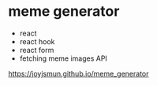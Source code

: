 # meme generator

- react
- react hook
- react form
- fetching meme images API

https://joyjsmun.github.io/meme_generator

